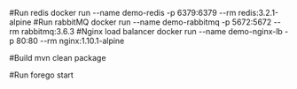 #Run redis
docker run --name demo-redis -p 6379:6379 --rm redis:3.2.1-alpine
#Run rabbitMQ
docker run --name demo-rabbitmq -p 5672:5672 --rm rabbitmq:3.6.3
#Nginx load balancer
docker run --name demo-nginx-lb -p 80:80 --rm nginx:1.10.1-alpine


#Build 
mvn clean package

#Run
forego start
